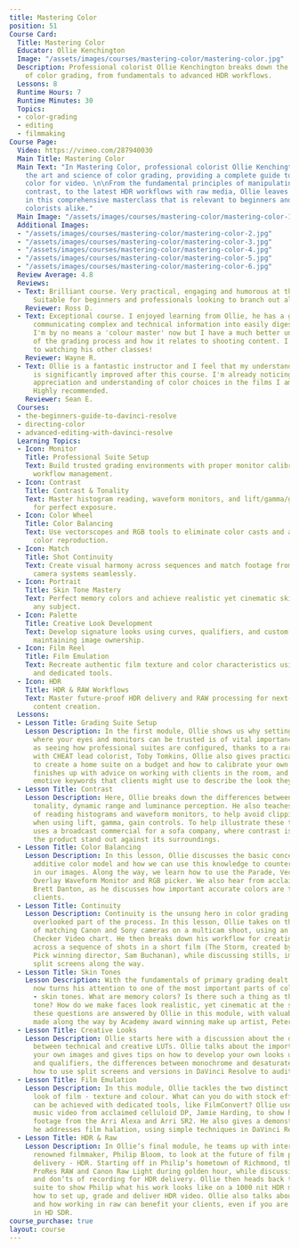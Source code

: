 ```yaml
---
title: Mastering Color
position: 51
Course Card:
  Title: Mastering Color
  Educator: Ollie Kenchington
  Image: "/assets/images/courses/mastering-color/mastering-color.jpg"
  Description: Professional colorist Ollie Kenchington breaks down the art and science
    of color grading, from fundamentals to advanced HDR workflows.
  Lessons: 8
  Runtime Hours: 7
  Runtime Minutes: 30
  Topics:
  - color-grading
  - editing
  - filmmaking
Course Page:
  Video: https://vimeo.com/287940030
  Main Title: Mastering Color
  Main Text: "In Mastering Color, professional colorist Ollie Kenchington deconstructs
    the art and science of color grading, providing a complete guide to professional
    color for video. \n\nFrom the fundamental principles of manipulating color and
    contrast, to the latest HDR workflows with raw media, Ollie leaves no stone un-turned
    in this comprehensive masterclass that is relevant to beginners and professional
    colorists alike."
  Main Image: "/assets/images/courses/mastering-color/mastering-color-1.jpg"
  Additional Images:
  - "/assets/images/courses/mastering-color/mastering-color-2.jpg"
  - "/assets/images/courses/mastering-color/mastering-color-3.jpg"
  - "/assets/images/courses/mastering-color/mastering-color-4.jpg"
  - "/assets/images/courses/mastering-color/mastering-color-5.jpg"
  - "/assets/images/courses/mastering-color/mastering-color-6.jpg"
  Review Average: 4.8
  Reviews:
  - Text: Brilliant course. Very practical, engaging and humorous at the same time.
      Suitable for beginners and professionals looking to branch out alike.
    Reviewer: Ross D.
  - Text: Exceptional course. I enjoyed learning from Ollie, he has a great way of
      communicating complex and technical information into easily digestible concepts.
      I'm by no means a 'colour master' now but I have a much better understanding
      of the grading process and how it relates to shooting content. I'm looking forward
      to watching his other classes!
    Reviewer: Wayne R.
  - Text: Ollie is a fantastic instructor and I feel that my understanding of color
      is significantly improved after this course. I'm already noticing a greater
      appreciation and understanding of color choices in the films I am watching.
      Highly recommended.
    Reviewer: Sean E.
  Courses:
  - the-beginners-guide-to-davinci-resolve
  - directing-color
  - advanced-editing-with-davinci-resolve
  Learning Topics:
  - Icon: Monitor
    Title: Professional Suite Setup
    Text: Build trusted grading environments with proper monitor calibration and client
      workflow management.
  - Icon: Contrast
    Title: Contrast & Tonality
    Text: Master histogram reading, waveform monitors, and lift/gamma/gain controls
      for perfect exposure.
  - Icon: Color Wheel
    Title: Color Balancing
    Text: Use vectorscopes and RGB tools to eliminate color casts and achieve accurate
      color reproduction.
  - Icon: Match
    Title: Shot Continuity
    Text: Create visual harmony across sequences and match footage from different
      camera systems seamlessly.
  - Icon: Portrait
    Title: Skin Tone Mastery
    Text: Perfect memory colors and achieve realistic yet cinematic skin tones for
      any subject.
  - Icon: Palette
    Title: Creative Look Development
    Text: Develop signature looks using curves, qualifiers, and custom LUTs while
      maintaining image ownership.
  - Icon: Film Reel
    Title: Film Emulation
    Text: Recreate authentic film texture and color characteristics using both stock
      and dedicated tools.
  - Icon: HDR
    Title: HDR & RAW Workflows
    Text: Master future-proof HDR delivery and RAW processing for next-generation
      content creation.
  Lessons:
  - Lesson Title: Grading Suite Setup
    Lesson Description: In the first module, Ollie shows us why setting up an environment
      where your eyes and monitors can be trusted is of vital importance. As well
      as seeing how professional suites are configured, thanks to a rare interview
      with CHEAT lead colorist, Toby Tomkins, Ollie also gives practical tips on how
      to create a home suite on a budget and how to calibrate your own monitors. He
      finishes up with advice on working with clients in the room, and how to decode
      emotive keywords that clients might use to describe the look they are after.
  - Lesson Title: Contrast
    Lesson Description: Here, Ollie breaks down the differences between contrast,
      tonality, dynamic range and luminance perception. He also teaches us the fundamentals
      of reading histograms and waveform monitors, to help avoid clipping and crushing
      when using lift, gamma, gain controls. To help illustrate these topics, Ollie
      uses a broadcast commercial for a sofa company, where contrast is used to make
      the product stand out against its surroundings.
  - Lesson Title: Color Balancing
    Lesson Description: In this lesson, Ollie discusses the basic concepts of the
      additive color model and how we can use this knowledge to counteract color casts
      in our images. Along the way, we learn how to use the Parade, Vectorscope, RGB
      Overlay Waveform Monitor and RGB picker. We also hear from acclaimed cinematographer
      Brett Danton, as he discusses how important accurate colors are to him and his
      clients.
  - Lesson Title: Continuity
    Lesson Description: Continuity is the unsung hero in color grading, and an often
      overlooked part of the process. In this lesson, Ollie takes on the challenge
      of matching Canon and Sony cameras on a multicam shoot, using an X-Rite Color
      Checker Video chart. He then breaks down his workflow for creating visual harmony
      across a sequence of shots in a short film (The Storm, created by Vimeo Staff
      Pick winning director, Sam Buchanan), while discussing stills, image wipes and
      split screens along the way.
  - Lesson Title: Skin Tones
    Lesson Description: With the fundamentals of primary grading dealt with, Ollie
      now turns his attention to one of the most important parts of color grading
      - skin tones. What are memory colors? Is there such a thing as the perfect skin
      tone? How do we make faces look realistic, yet cinematic at the same time? All
      these questions are answered by Ollie in this module, with valuable contributions
      made along the way by Academy award winning make up artist, Peter Swords King.
  - Lesson Title: Creative Looks
    Lesson Description: Ollie starts here with a discussion about the differences
      between technical and creative LUTs. Ollie talks about the importance of owning
      your own images and gives tips on how to develop your own looks using curves
      and qualifiers, the differences between monochrome and desaturated looks and
      how to use split screens and versions in DaVinci Resolve to audition looks quickly.
  - Lesson Title: Film Emulation
    Lesson Description: In this module, Ollie tackles the two distinct areas of the
      look of film - texture and colour. What can you do with stock effects? What
      can be achieved with dedicated tools, like FilmConvert? Ollie uses the latest
      music video from acclaimed celluloid DP, Jamie Harding, to show how he matches
      footage from the Arri Alexa and Arri SR2. He also gives a demonstration of how
      he addresses film halation, using simple techniques in DaVinci Resolve.
  - Lesson Title: HDR & Raw
    Lesson Description: In Ollieʼs final module, he teams up with internationally
      renowned filmmaker, Philip Bloom, to look at the future of film production and
      delivery - HDR. Starting off in Philipʼs hometown of Richmond, the pair shoot
      ProRes RAW and Canon Raw Light during golden hour, while discussing the dos
      and donʼts of recording for HDR delivery. Ollie then heads back to the grading
      suite to show Philip what his work looks like on a 1000 nit HDR monitor, and
      how to set up, grade and deliver HDR video. Ollie also talks about raw workflow
      and how working in raw can benefit your clients, even if you are only delivering
      in HD SDR.
course_purchase: true
layout: course
---
```


